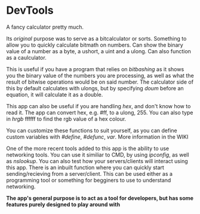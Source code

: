 # DevTools
A fancy calculator pretty much.

Its *original* purpose was to serve as a bitcalculator or sorts. Something to allow you to quickly calculate bitmath on numbers. Can show the binary value of a number as a byte, a ushort, a uint and a ulong. Can also function as a caulculator.

This is useful if you have a program that relies on *bitbashing* as it shows you the binary value of the numbers you are processing, as well as what the result of bitwise operations would be on said number. The calculator side of this by default calculates with ulongs, but by specifying *doum* before an equation, it will calculate it as a double.

This app can also be useful if you are handling *hex*, and don't know how to read it. The app can convert hex, e.g. #ff, to a ulong, 255. You can also type in *hrgb* ffffff to find the rgb value of a hex colour.

You can customize these functions to suit yourself, as you can define custom variables with *#define*, *#defunc*, *var*. More information in the WIKI

One of the more recent tools added to this app is the ability to use networking tools. You can use it similiar to CMD, by using *ipconfig*, as well as *nslookup*. You can also test how your servers/clients will interact using this app. There is an inbuilt function where you can quickly start sending/recieving from a server/client. This can be used either as a programming tool or something for begginers to use to understand networking.

**The app's general purpose is to act as a tool for developers, but has some features purely designed to play around with**
